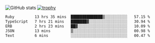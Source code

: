 ![GitHub stats](https://github-readme-stats.vercel.app/api?username=ksk001100&show_icons=true&theme=tokyonight)
[![trophy](https://github-profile-trophy.vercel.app/?username=ksk001100&theme=onedark)](https://github.com/ryo-ma/github-profile-trophy)

<!--START_SECTION:waka-->

```txt
Ruby         13 hrs 35 mins  ██████████████▒░░░░░░░░░░   57.15 %
TypeScript   7 hrs 21 mins   ███████▓░░░░░░░░░░░░░░░░░   30.94 %
ERB          2 hrs 23 mins   ██▓░░░░░░░░░░░░░░░░░░░░░░   10.09 %
JSON         13 mins         ▒░░░░░░░░░░░░░░░░░░░░░░░░   00.98 %
Text         6 mins          ░░░░░░░░░░░░░░░░░░░░░░░░░   00.47 %
```

<!--END_SECTION:waka-->
